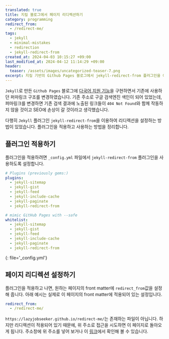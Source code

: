 ```yaml
---
translated: true
title: 지킬 블로그에서 페이지 리디렉션하기
category: programming
redirect_from:
  - /redirect-me/
tags:
  - jekyll
  - minimal-mistakes
  - redirection
  - jekyll-redirect-from
created_at: 2024-04-03 10:15:27 +09:00
last_modified_at: 2024-04-12 11:14:29 +09:00
header:
  teaser: /assets/images/uncategorized-teaser-7.png
excerpt: 지킬 기반의 Github Pages 블로그에서 jekyll-redirect-from 플러그인을 이용해 페이지 리디렉션을 제공하는 방법.
---
```


`Jekyll`로 만든 `Github Pages` 블로그에 [다국어 지원 기능](https://lazyjobseeker.github.io/posts/github-blog-multiple-language-support-with-jekyll-theme-minimal-mistakes)을 구현하면서 기존에 사용하던 퍼마링크 구조를 변경하였습니다.  기존 주소로 구글 검색엔진 색인이 되어 있었는데, 퍼마링크를 변경하면 기존 검색 결과에 노출된 링크들이 `404 Not Found`와 함께 작동하지 않을 것이고 SEO에 손상이 갈 것이라고 생각했습니다.

다행히 `Jekyll` 플러그인 `jekyll-redirect-from`을 이용하여 리디렉션을 설정하는 방법이 있었습니다.  플러그인을 적용하고 사용하는 방법을 정리합니다.

## 플러그인 적용하기

플러그인을 적용하려면 `_config.yml` 파일에서 `jekyll-redirect-from` 플러그인을 사용하도록 설정합니다.

```yaml
# Plugins (previously gems:)
plugins:
  - jekyll-sitemap
  - jekyll-gist
  - jekyll-feed
  - jekyll-include-cache
  - jekyll-paginate
  - jekyll-redirect-from

# mimic GitHub Pages with --safe
whitelist:
  - jekyll-sitemap
  - jekyll-gist
  - jekyll-feed
  - jekyll-include-cache
  - jekyll-paginate
  - jekyll-redirect-from
```
{: file='_config.yml'}

## 페이지 리디렉션 설정하기

플러그인을 적용하고 나면, 원하는 페이지의 front matter에 `redirect_from`값을 설정해 줍니다.  아래 예시는 실제로 이 페이지의 front matter에 적용되어 있는 설정입니다.

```yaml
redirect_from:
  - /redirect-me/
```

`https://lazyjobseeker.github.io/redirect-me/`는 존재하는 파일이 아닙니다.  하지만 리디렉션이 적용되어 있기 때문에, 위 주소로 접근을 시도하면 이 페이지로 돌아오게 됩니다.  주소창에 위 주소를 넣어 보거나 이 [링크](https://lazyjobseeker.github.io/redirect-me/)에서 확인해 볼 수 있습니다.